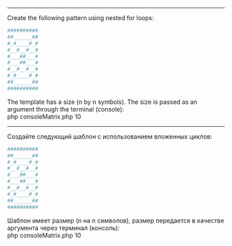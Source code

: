 ***
Create the following pattern using nested for loops:
```php
##########
##______##
#_#____#_#
#__#__#__#
#___##___#
#___##___#
#__#__#__#
#_#____#_#
##______##
##########
```
The template has a size (n by n symbols). The size is passed as an argument through the terminal (console):<br/>
php consoleMatrix.php 10
***
Создайте следующий шаблон с использованием вложенных циклов:
```php
##########
##______##
#_#____#_#
#__#__#__#
#___##___#
#___##___#
#__#__#__#
#_#____#_#
##______##
##########
```
Шаблон имеет размер (n на n символов), размер передается в качестве аргумента через терминал (консоль):<br/>
php consoleMatrix.php 10
